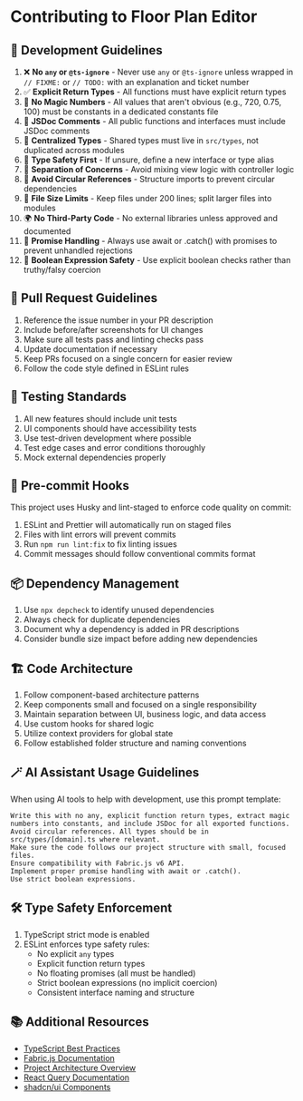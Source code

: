 
# Contributing to Floor Plan Editor

## 🚦 Development Guidelines

1. ❌ **No `any` or `@ts-ignore`** - Never use `any` or `@ts-ignore` unless wrapped in `// FIXME:` or `// TODO:` with an explanation and ticket number
2. ✅ **Explicit Return Types** - All functions must have explicit return types
3. 📐 **No Magic Numbers** - All values that aren't obvious (e.g., 720, 0.75, 100) must be constants in a dedicated constants file
4. 🧠 **JSDoc Comments** - All public functions and interfaces must include JSDoc comments
5. 🧱 **Centralized Types** - Shared types must live in `src/types`, not duplicated across modules
6. 🧪 **Type Safety First** - If unsure, define a new interface or type alias
7. 🚫 **Separation of Concerns** - Avoid mixing view logic with controller logic
8. 🔀 **Avoid Circular References** - Structure imports to prevent circular dependencies
9. 📏 **File Size Limits** - Keep files under 200 lines; split larger files into modules
10. 🌍 **No Third-Party Code** - No external libraries unless approved and documented
11. 🔄 **Promise Handling** - Always use await or .catch() with promises to prevent unhandled rejections
12. 🧮 **Boolean Expression Safety** - Use explicit boolean checks rather than truthy/falsy coercion

## 📝 Pull Request Guidelines

1. Reference the issue number in your PR description
2. Include before/after screenshots for UI changes
3. Make sure all tests pass and linting checks pass
4. Update documentation if necessary
5. Keep PRs focused on a single concern for easier review
6. Follow the code style defined in ESLint rules

## 🧪 Testing Standards

1. All new features should include unit tests
2. UI components should have accessibility tests
3. Use test-driven development where possible
4. Test edge cases and error conditions thoroughly
5. Mock external dependencies properly

## 💾 Pre-commit Hooks

This project uses Husky and lint-staged to enforce code quality on commit:

1. ESLint and Prettier will automatically run on staged files
2. Files with lint errors will prevent commits
3. Run `npm run lint:fix` to fix linting issues
4. Commit messages should follow conventional commits format

## 📦 Dependency Management

1. Use `npx depcheck` to identify unused dependencies
2. Always check for duplicate dependencies
3. Document why a dependency is added in PR descriptions
4. Consider bundle size impact before adding new dependencies

## 🏗️ Code Architecture

1. Follow component-based architecture patterns
2. Keep components small and focused on a single responsibility
3. Maintain separation between UI, business logic, and data access
4. Use custom hooks for shared logic
5. Utilize context providers for global state
6. Follow established folder structure and naming conventions

## 🪄 AI Assistant Usage Guidelines

When using AI tools to help with development, use this prompt template:

```
Write this with no any, explicit function return types, extract magic numbers into constants, and include JSDoc for all exported functions. 
Avoid circular references. All types should be in src/types/[domain].ts where relevant.
Make sure the code follows our project structure with small, focused files. 
Ensure compatibility with Fabric.js v6 API.
Implement proper promise handling with await or .catch().
Use strict boolean expressions.
```

## 🛠️ Type Safety Enforcement

1. TypeScript strict mode is enabled
2. ESLint enforces type safety rules:
   - No explicit `any` types
   - Explicit function return types
   - No floating promises (all must be handled)
   - Strict boolean expressions (no implicit coercion)
   - Consistent interface naming and structure

## 📚 Additional Resources

- [TypeScript Best Practices](https://www.typescriptlang.org/docs/handbook/declaration-files/do-s-and-don-ts.html)
- [Fabric.js Documentation](http://fabricjs.com/docs/)
- [Project Architecture Overview](./docs/architecture.md)
- [React Query Documentation](https://tanstack.com/query/latest/docs/react/overview)
- [shadcn/ui Components](https://ui.shadcn.com/docs)
